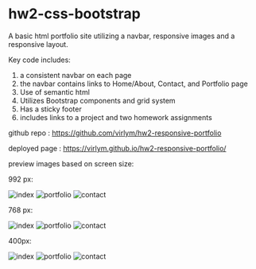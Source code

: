 # hw2-css-bootstrap

A basic html portfolio site utilizing a navbar, responsive images and a responsive layout.

Key code includes:
1) a consistent navbar on each page
2) the navbar contains links to Home/About, Contact, and Portfolio page
3) Use of semantic html
4) Utilizes Bootstrap components and grid system
5) Has a sticky footer
6) includes links to a project and two homework assignments

github repo : https://github.com/virlym/hw2-responsive-portfolio

deployed page : https://virlym.github.io/hw2-responsive-portfolio/

preview images based on screen size:

992 px:

![index](https://github.com/virlym/hw2-responsive-portfolio/blob/master/Assets/992-index.PNG)
![portfolio](https://github.com/virlym/hw2-responsive-portfolio/blob/master/Assets/992-portfolio.PNG)
![contact](https://github.com/virlym/hw2-responsive-portfolio/blob/master/Assets/992-contact.PNG)

768 px:

![index](https://github.com/virlym/hw2-responsive-portfolio/blob/master/Assets/768-index.PNG)
![portfolio](https://github.com/virlym/hw2-responsive-portfolio/blob/master/Assets/768-portfolio.PNG)
![contact](https://github.com/virlym/hw2-responsive-portfolio/blob/master/Assets/768-contact.PNG)

400px:

![index](https://github.com/virlym/hw2-responsive-portfolio/blob/master/Assets/400-index.PNG)
![portfolio](https://github.com/virlym/hw2-responsive-portfolio/blob/master/Assets/400-portfolio.PNG)
![contact](https://github.com/virlym/hw2-responsive-portfolio/blob/master/Assets/400-contact.PNG)